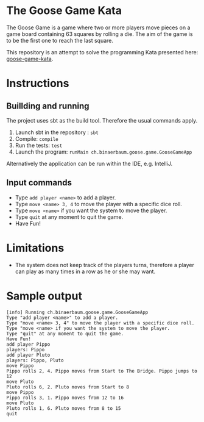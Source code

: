 # The Goose Game Kata
The Goose Game is a game where two or more players move pieces on a game board containing 63 squares by rolling a die. 
The aim of the game is to be the first one to reach the last square.

This repository is an attempt to solve the programming Kata presented here: 
[goose-game-kata](https://github.com/xpeppers/goose-game-kata).

# Instructions
## Buillding and running
The project uses sbt as the build tool. Therefore the usual commands apply.

1. Launch sbt in the repository : `sbt`
2. Compile: `compile`
3. Run the tests: `test`
4. Launch the program: `runMain ch.binaerbaum.goose.game.GooseGameApp`

Alternatively the application can be run within the IDE, e.g. IntelliJ.

## Input commands
- Type `add player <name>` to add a player.
- Type `move <name> 3, 4` to move the player with a specific dice roll.
- Type `move <name>` if you want the system to move the player.
- Type `quit` at any moment to quit the game.
- Have Fun!

# Limitations
- The system does not keep track of the players turns, therefore a player can play as many times in a row as he or she 
may want.

# Sample output
```
[info] Running ch.binaerbaum.goose.game.GooseGameApp 
Type "add player <name>" to add a player.
Type "move <name> 3, 4" to move the player with a specific dice roll.
Type "move <name> if you want the system to move the player.
Type "quit" at any moment to quit the game.
Have Fun!
add player Pippo
players: Pippo
add player Pluto
players: Pippo, Pluto
move Pippo
Pippo rolls 2, 4. Pippo moves from Start to The Bridge. Pippo jumps to 12
move Pluto
Pluto rolls 6, 2. Pluto moves from Start to 8
move Pippo
Pippo rolls 3, 1. Pippo moves from 12 to 16
move Pluto
Pluto rolls 1, 6. Pluto moves from 8 to 15
quit
```